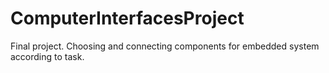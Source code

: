 # ComputerInterfacesProject
Final project.
Choosing and connecting components for embedded system according to task.
